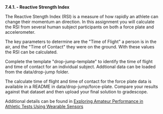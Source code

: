 **7.4.1. - Reactive Strength Index**

The Reactive Stength Index (RSI) is a measure of how rapidly an athlete can change their momentum an direction.
In this assignment you will calculate the RSI from several human subject participants on both a force plate and accelerometer.

The key parameters to determine are the "Time of Flight" a person is in the air, and the "Time of Contact" they were on the ground.
With these values the RSI can be calculated.

Complete the template "drop-jump-template" to identify the time of flight and time of contact for an individual subject. 
Addtional data can be loaded from the data/drop-jump folder.

The calculate time of flight and time of contact for the force plate data is available in a README in data/drop-jump/force-plate.
Compare your results against that dataset and then upload your final solution to gradescope.

Additional details can be found in [Exploring Amateur Performance in Athletic Tests
Using Wearable Sensors](https://www.jasonforsyth.net/pdf/mitchell-sieds-camera-ready.pdf)